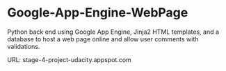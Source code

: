 # Google-App-Engine-WebPage
Python back end using Google App Engine, Jinja2 HTML templates, and a database to host a web page online and allow user comments with validations. 

URL: stage-4-project-udacity.appspot.com

